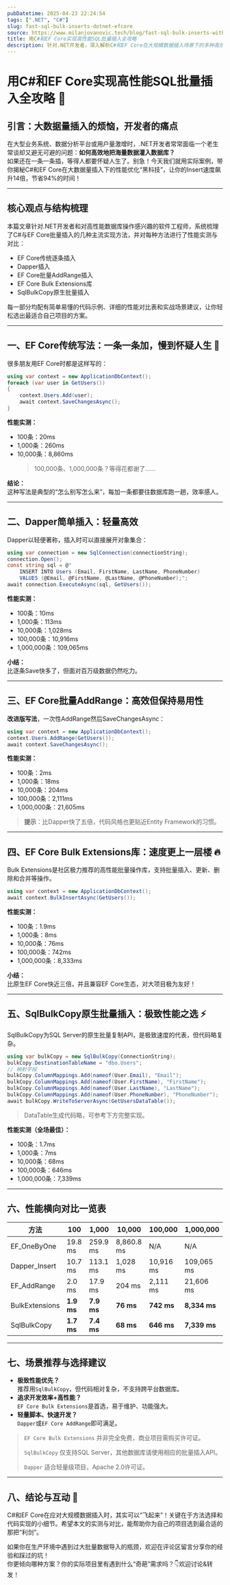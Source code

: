 ```yaml
---
pubDatetime: 2025-04-23 22:24:54
tags: [".NET", "C#"]
slug: fast-sql-bulk-inserts-dotnet-efcore
source: https://www.milanjovanovic.tech/blog/fast-sql-bulk-inserts-with-csharp-and-ef-core?utm_source=X&utm_medium=social&utm_campaign=21.04.2025
title: 用C#和EF Core实现高性能SQL批量插入全攻略
description: 针对.NET开发者，深入解析C#和EF Core在大规模数据插入场景下的多种高效实现方法，涵盖Dapper、EF Core批量、Bulk Extensions与SqlBulkCopy，并对比性能，助力数据库操作提速94%。
---
```


# 用C#和EF Core实现高性能SQL批量插入全攻略 🚀

## 引言：大数据量插入的烦恼，开发者的痛点

在大型业务系统、数据分析平台或用户量激增时，.NET开发者常常面临一个老生常谈却又避无可避的问题：**如何高效地把海量数据灌入数据库？**  
如果还在一条一条插，等得人都要怀疑人生了。别急！今天我们就用实际案例，带你揭秘C#和EF Core在大数据量插入下的性能优化“黑科技”，让你的Insert速度飙升14倍，节省94%的时间！

---

## 核心观点与结构梳理

本篇文章针对.NET开发者和对高性能数据库操作感兴趣的软件工程师，系统梳理了C#与EF Core批量插入的几种主流实现方法，并对每种方法进行了性能实测与对比：

- EF Core传统逐条插入
- Dapper插入
- EF Core批量AddRange插入
- EF Core Bulk Extensions库
- SqlBulkCopy原生批量插入

每一部分均配有简单易懂的代码示例、详细的性能对比表和实战场景建议，让你轻松选出最适合自己项目的方案。

---

## 一、EF Core传统写法：一条一条加，慢到怀疑人生 🐢

很多朋友用EF Core时都是这样写的：

```csharp
using var context = new ApplicationDbContext();
foreach (var user in GetUsers())
{
    context.Users.Add(user);
    await context.SaveChangesAsync();
}
```

**性能实测：**

- 100条：20ms
- 1,000条：260ms
- 10,000条：8,860ms
  > 100,000条、1,000,000条？等得花都谢了……

**结论：**  
这种写法是典型的“怎么别写怎么来”，每加一条都要往数据库跑一趟，效率感人。

---

## 二、Dapper简单插入：轻量高效

Dapper以轻便著称，插入时可以直接展开对象集合：

```csharp
using var connection = new SqlConnection(connectionString);
connection.Open();
const string sql = @"
    INSERT INTO Users (Email, FirstName, LastName, PhoneNumber)
    VALUES (@Email, @FirstName, @LastName, @PhoneNumber);";
await connection.ExecuteAsync(sql, GetUsers());
```

**性能实测：**

- 100条：10ms
- 1,000条：113ms
- 10,000条：1,028ms
- 100,000条：10,916ms
- 1,000,000条：109,065ms

**小结：**  
比逐条Save快多了，但面对百万级数据仍然吃力。

---

## 三、EF Core批量AddRange：高效但保持易用性

**改进版写法**，一次性AddRange然后SaveChangesAsync：

```csharp
using var context = new ApplicationDbContext();
context.Users.AddRange(GetUsers());
await context.SaveChangesAsync();
```

**性能实测：**

- 100条：2ms
- 1,000条：18ms
- 10,000条：204ms
- 100,000条：2,111ms
- 1,000,000条：21,605ms

> **提示**：比Dapper快了五倍，代码风格也更贴近Entity Framework的习惯。

---

## 四、EF Core Bulk Extensions库：速度更上一层楼 🔥

Bulk Extensions是社区极力推荐的高性能批量操作库，支持批量插入、更新、删除和合并等操作。

```csharp
using var context = new ApplicationDbContext();
await context.BulkInsertAsync(GetUsers());
```

**性能实测：**

- 100条：1.9ms
- 1,000条：8ms
- 10,000条：76ms
- 100,000条：742ms
- 1,000,000条：8,333ms

**小结：**  
比原生EF Core快近三倍，并且兼容EF Core生态，对大项目极为友好！

---

## 五、SqlBulkCopy原生批量插入：极致性能之选 ⚡

SqlBulkCopy为SQL Server的原生批量复制API，是极致速度的代表，但代码略复杂。

```csharp
using var bulkCopy = new SqlBulkCopy(ConnectionString);
bulkCopy.DestinationTableName = "dbo.Users";
// 映射字段
bulkCopy.ColumnMappings.Add(nameof(User.Email), "Email");
bulkCopy.ColumnMappings.Add(nameof(User.FirstName), "FirstName");
bulkCopy.ColumnMappings.Add(nameof(User.LastName), "LastName");
bulkCopy.ColumnMappings.Add(nameof(User.PhoneNumber), "PhoneNumber");
await bulkCopy.WriteToServerAsync(GetUsersDataTable());
```

> DataTable生成代码略，可参考下方完整实现。

**性能实测（全场最佳）：**

- 100条：1.7ms
- 1,000条：7ms
- 10,000条：68ms
- 100,000条：646ms
- 1,000,000条：7,339ms

---

## 六、性能横向对比一览表

| 方法           | 100        | 1,000      | 10,000     | 100,000    | 1,000,000    |
| -------------- | ---------- | ---------- | ---------- | ---------- | ------------ |
| EF_OneByOne    | 19.8 ms    | 259.9 ms   | 8,860.8 ms | N/A        | N/A          |
| Dapper_Insert  | 10.7 ms    | 113.1 ms   | 1,028 ms   | 10,916 ms  | 109,065 ms   |
| EF_AddRange    | 2.0 ms     | 17.9 ms    | 204 ms     | 2,111 ms   | 21,606 ms    |
| BulkExtensions | **1.9 ms** | **7.9 ms** | **76 ms**  | **742 ms** | **8,334 ms** |
| SqlBulkCopy    | **1.7 ms** | **7.4 ms** | **68 ms**  | **646 ms** | **7,339 ms** |

---

## 七、场景推荐与选择建议

- **极致性能优先？**  
   推荐用`SqlBulkCopy`，但代码相对复杂，不支持跨平台数据库。
- **追求开发效率+高性能？**  
   `EF Core Bulk Extensions`是首选，易于维护、功能强大。
- **轻量脚本、快速开发？**  
   `Dapper`或`EF Core AddRange`即可满足。

> `EF Core Bulk Extensions` 并非完全免费，商业项目需购买许可证。
>
> `SqlBulkCopy` 仅支持SQL Server，其他数据库请使用相应的批量插入API。
>
> `Dapper` 适合轻量级项目，Apache 2.0许可证。

---

## 八、结论与互动 🏁

C#和EF Core在应对大规模数据插入时，其实可以“飞起来”！关键在于方法选择和代码实现的小细节。希望本文的实测与对比，能帮助你为自己的项目选到最合适的那把“利剑”。

如果你在生产环境中遇到过大批量数据导入的瓶颈，欢迎在评论区留言分享你的经验和踩过的坑！  
你更倾向哪种方案？你的实际项目里有遇到什么“奇葩”需求吗？👇欢迎讨论&转发！

